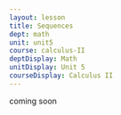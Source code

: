 ```yaml
---
layout: lesson
title: Sequences
dept: math
unit: unit5
course: calculus-II
deptDisplay: Math
unitDisplay: Unit 5
courseDisplay: Calculus II
---
```


coming soon
